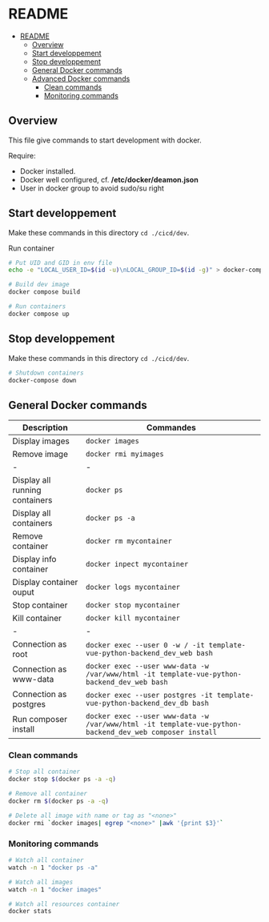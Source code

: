# README
<!-- TOC -->

- [README](#readme)
  - [Overview](#overview)
  - [Start developpement](#start-developpement)
  - [Stop developpement](#stop-developpement)
  - [General Docker commands](#general-docker-commands)
  - [Advanced Docker commands](#advanced-docker-commands)
    - [Clean commands](#clean-commands)
    - [Monitoring commands](#monitoring-commands)

<!-- /TOC -->

## Overview

This file give commands to start development with docker.

Require:
 - Docker installed.
 - Docker well configured, cf. **/etc/docker/deamon.json**
 - User in docker group to avoid sudo/su right

## Start developpement

Make these commands in this directory ```cd ./cicd/dev```.

Run container
```bash
# Put UID and GID in env file
echo -e "LOCAL_USER_ID=$(id -u)\nLOCAL_GROUP_ID=$(id -g)" > docker-compose.env;

# Build dev image
docker compose build
```

```bash
# Run containers
docker compose up
```

## Stop developpement

Make these commands in this directory ```cd ./cicd/dev```.

```bash
# Shutdown containers
docker-compose down
```

## General Docker commands

| Description | Commandes |
|- |- |
| Display images            | ```docker images``` |
| Remove image              | ```docker rmi myimages``` |
|- |- |
| Display all running containers | ```docker ps``` |
| Display all containers    | ```docker ps -a``` |
| Remove container          | ```docker rm mycontainer``` |
| Display info container    | ```docker inpect mycontainer``` |
| Display container ouput   | ```docker logs mycontainer``` |
| Stop container            | ```docker stop mycontainer``` |
| Kill container            | ```docker kill mycontainer``` |
|- |- |
| Connection as root | ```docker exec --user 0 -w / -it template-vue-python-backend_dev_web bash``` |
| Connection as www-data | ```docker exec --user www-data -w /var/www/html -it template-vue-python-backend_dev_web bash``` |
| Connection as postgres | ```docker exec --user postgres -it template-vue-python-backend_dev_db bash``` |
| Run composer install | ```docker exec --user www-data -w /var/www/html -it template-vue-python-backend_dev_web composer install ``` |


### Clean commands
```bash
# Stop all container
docker stop $(docker ps -a -q)

# Remove all container
docker rm $(docker ps -a -q)

# Delete all image with name or tag as "<none>"
docker rmi `docker images| egrep "<none>" |awk '{print $3}'`
```

### Monitoring commands

```bash
# Watch all container
watch -n 1 "docker ps -a"

# Watch all images
watch -n 1 "docker images"

# Watch all resources container
docker stats
```

